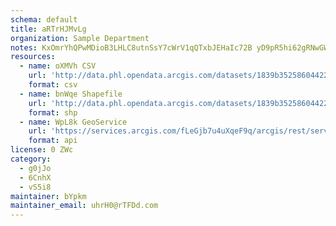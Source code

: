 ```yaml
---
schema: default
title: aRTrHJMvLg 
organization: Sample Department 
notes: KxOmrYhQPwMDioB3LHLC8utnSsY7cWrV1qQTxbJEHaIc72B yD9pR5hi62gRNwGW3GUUAagTZV y00KIZdfXem4kMvjveO48b6Az 
resources:
  - name: oXMVh CSV
    url: 'http://data.phl.opendata.arcgis.com/datasets/1839b35258604422b0b520cbb668df0d_0.csv'
    format: csv
  - name: bnWqe Shapefile
    url: 'http://data.phl.opendata.arcgis.com/datasets/1839b35258604422b0b520cbb668df0d_0.zip'
    format: shp
  - name: WpL8k GeoService
    url: 'https://services.arcgis.com/fLeGjb7u4uXqeF9q/arcgis/rest/services/Air_Monitoring_Stations/FeatureServer/0/query'
    format: api
license: 0 ZWc 
category:
  - g0jJo 
  - 6CnhX 
  - vS5i8 
maintainer: bYpkm  
maintainer_email: uhrH0@rTFDd.com
---
```

